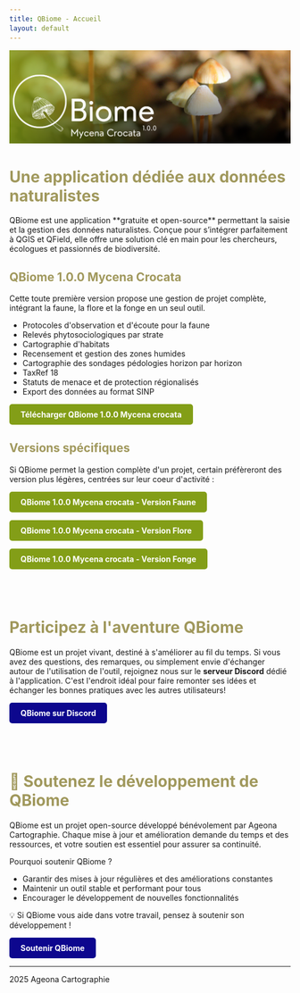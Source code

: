 ```yaml
---
title: QBiome - Accueil
layout: default
---
```


![Bannière](assets/Banniere.png)

<h1 style="color:#a0985c;"> Une application dédiée aux données naturalistes</h1>
QBiome est une application **gratuite et open-source** permettant la saisie et la gestion des données naturalistes. Conçue pour s’intégrer parfaitement à QGIS et QField, elle offre une solution clé en main pour les chercheurs, écologues et passionnés de biodiversité.


<h2 style="color:#a0985c;"> QBiome 1.0.0 Mycena Crocata</h2>

Cette toute première version propose une gestion de projet complète, intégrant la faune, la flore et la fonge en un seul outil. 
- Protocoles d'observation et d'écoute pour la faune
- Relevés phytosociologiques par strate
- Cartographie d'habitats
- Recensement et gestion des zones humides
- Cartographie des sondages pédologies horizon par horizon
- TaxRef 18
- Statuts de menace et de protection régionalisés
- Export des données au format SINP

<a href="lien_vers_ton_fichier.zip" style="
  display: inline-block;
  padding: 10px 20px;
  background-color: #839e17;
  color: white;
  text-decoration: none;
  border-radius: 5px;
  font-weight: bold;">
  Télécharger QBiome 1.0.0 Mycena crocata
</a>

<h2 style="color:#a0985c;">  Versions spécifiques</h2>

Si QBiome permet la gestion complète d'un projet, certain préfèreront des version plus légères, centrées sur leur coeur d'activité :

<a href="lien_vers_ton_fichier.zip" style="
  display: inline-block;
  padding: 10px 20px;
  background-color: #839e17;
  color: white;
  text-decoration: none;
  border-radius: 5px;
  font-weight: bold;">
  QBiome 1.0.0 Mycena crocata - Version Faune
</a>

<a href="lien_vers_ton_fichier.zip" style="
  display: inline-block;
  padding: 10px 20px;
  background-color: #839e17;
  color: white;
  text-decoration: none;
  border-radius: 5px;
  font-weight: bold;">
  QBiome 1.0.0 Mycena crocata - Version Flore
</a>

<a href="lien_vers_ton_fichier.zip" style="
  display: inline-block;
  padding: 10px 20px;
  background-color: #839e17;
  color: white;
  text-decoration: none;
  border-radius: 5px;
  font-weight: bold;">
  QBiome 1.0.0 Mycena crocata - Version Fonge
</a>

<br><br>

<h1 style="color:#a0985c;">  Participez à l'aventure QBiome</h1>

QBiome est un projet vivant, destiné à s'améliorer au fil du temps. Si vous avez des questions, des remarques, ou simplement envie d'échanger autour de l'utilisation de l'outil, rejoignez nous sur le **serveur Discord** dédié à l'application. C'est l'endroit idéal pour faire remonter ses idées et échanger les bonnes pratiques avec les autres utilisateurs!

<a href="lien_vers_ton_fichier.zip" style="
  display: inline-block;
  padding: 10px 20px;
  background-color: #0d078e;
  color: white;
  text-decoration: none;
  border-radius: 5px;
  font-weight: bold;">
  QBiome sur Discord
</a>

<br><br>

<h1 style="color:#a0985c;">  💚 Soutenez le développement de QBiome</h1>

QBiome est un projet open-source développé bénévolement par Ageona Cartographie. Chaque mise à jour et amélioration demande du temps et des ressources, et votre soutien est essentiel pour assurer sa continuité.

Pourquoi soutenir QBiome ?
- Garantir des mises à jour régulières et des améliorations constantes
- Maintenir un outil stable et performant pour tous
- Encourager le développement de nouvelles fonctionnalités

💡 Si QBiome vous aide dans votre travail, pensez à soutenir son développement !

<a href="lien_vers_ton_fichier.zip" style="
  display: inline-block;
  padding: 10px 20px;
  background-color: #0d078e;
  color: white;
  text-decoration: none;
  border-radius: 5px;
  font-weight: bold;">
  Soutenir QBiome
</a>

---

2025 Ageona Cartographie
